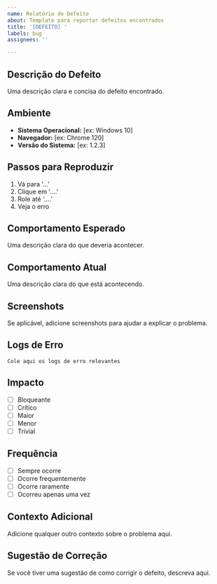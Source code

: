 ```yaml
---
name: Relatório de Defeito
about: Template para reportar defeitos encontrados
title: '[DEFEITO] '
labels: bug
assignees: ''

---
```


## Descrição do Defeito
Uma descrição clara e concisa do defeito encontrado.

## Ambiente
- **Sistema Operacional:** [ex: Windows 10]
- **Navegador:** [ex: Chrome 120]
- **Versão do Sistema:** [ex: 1.2.3]

## Passos para Reproduzir
1. Vá para '...'
2. Clique em '....'
3. Role até '....'
4. Veja o erro

## Comportamento Esperado
Uma descrição clara do que deveria acontecer.

## Comportamento Atual
Uma descrição clara do que está acontecendo.

## Screenshots
Se aplicável, adicione screenshots para ajudar a explicar o problema.

## Logs de Erro
```
Cole aqui os logs de erro relevantes
```

## Impacto
- [ ] Bloqueante
- [ ] Crítico
- [ ] Maior
- [ ] Menor
- [ ] Trivial

## Frequência
- [ ] Sempre ocorre
- [ ] Ocorre frequentemente
- [ ] Ocorre raramente
- [ ] Ocorreu apenas uma vez

## Contexto Adicional
Adicione qualquer outro contexto sobre o problema aqui.

## Sugestão de Correção
Se você tiver uma sugestão de como corrigir o defeito, descreva aqui. 